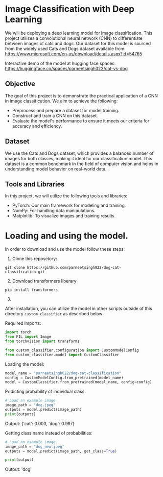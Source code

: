 # Image Classification with Deep Learning
We will be deploying a deep learning model for image classification. This project utilizes a convolutional neural network (CNN) to differentiate between images of cats and dogs. Our dataset for this model is sourced from the widely used Cats and Dogs dataset available from https://www.microsoft.com/en-us/download/details.aspx?id=54765

Interactive demo of the model at hugging face spaces:
https://huggingface.co/spaces/parneetsingh022/cat-vs-dog

## Objective
The goal of this project is to demonstrate the practical application of a CNN in image classification. We aim to achieve the following:

- Preprocess and prepare a dataset for model training.
- Construct and train a CNN on this dataset.
- Evaluate the model's performance to ensure it meets our criteria for accuracy and efficiency.

## Dataset
We use the Cats and Dogs dataset, which provides a balanced number of images for both classes, making it ideal for our classification model. This dataset is a common benchmark in the field of computer vision and helps in understanding model behavior on real-world data.

## Tools and Libraries
In this project, we will utilize the following tools and libraries:

- PyTorch: Our main framework for modeling and training.
- NumPy: For handling data manipulations.
- Matplotlib: To visualize images and training results.

# Loading and using the model.
In order to download and use the model follow these steps:
1. Clone this reposetory:
```
git clone https://github.com/parneetsingh022/dog-cat-classification.git
```

2. Download transformers liberary
```
pip install transformers
```
3.
After installation, you can utilize the model in other scripts outside of this directory `custom_classifier` as described below:

Required Imports:
```python
import torch
from PIL import Image
from torchvision import transforms

from custom_classifier.configuration import CustomModelConfig
from custom_classifier.model import CustomClassifier
```

Loading the model:
```python
model_name = "parneetsingh022/dog-cat-classification"
config = CustomModelConfig.from_pretrained(model_name)
model = CustomClassifier.from_pretrained(model_name, config=config)
```

Pridicting probability of individual class:
```python
# Load an example image
image_path = "dog.jpeg"
outputs = model.predict(image_path)
print(outputs)
```
Output: {'cat': 0.003, 'dog': 0.997}

Getting class name instead of probabilities:
```python
# Load an example image
image_path = "dog_new.jpeg"
outputs = model.predict(image_path, get_class=True)

print(output)
```
Output: 'dog'
